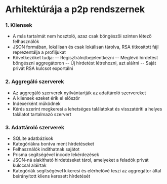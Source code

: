 # Arhitektúrája a p2p rendszernek

### 1. Kliensek
- A más tartalmát nem hosztoló, azaz csak böngészői szinten létező felhasználók
- JSON formában, lokálisan és csak lokálisan tárolva, RSA titkosított fájl reprezentálja a profiljukat
- Következőket tudja:
-- Regisztrálni/bejelentkezni
-- Meglévő hírdetést böngészni aggregátoron
-- Új hirdetést létrehozni, azt aláírni
-- Saját privát RSA kulcsot exportálni

### 2. Aggregáló szerverek
- Az aggregáló szerverek nyilvántartják az adattároló szervereket
- A kliensek ezeket érik el először
- Indexerként működnek
- Kérés szerint megkeresi a lehetséges találatokat és visszatéríti a helyes találatot tartalmazó szervert

### 3. Adattároló szerverek
- SQLite adatbázisok
- Kategóriákra bontva ment hírdetéseket
- Felhasználók indíthatnak sajátot
- Prisma segítségével incode lekérdezések
- JSON-ná alakítható hirdetéseket tárol, amelyeket a feladók privát kulccsal aláírtak
- Kategóriák segítségével kikeresi és elérhetővé teszi az aggregátor által beirányított kliens keresett hírdetését